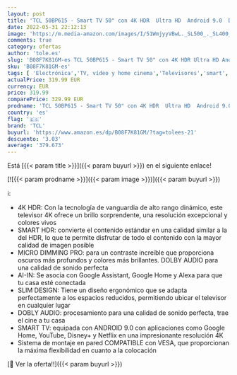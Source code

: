 ```yaml
---
layout: post
title: 'TCL 50BP615 - Smart TV 50" con 4K HDR  Ultra HD  Android 9.0  Dolby Audio  WiFi  Slim Design & Micro Dimming Pro  Smart HDR  HDR 10  Compatible con Google Assistant y Alexa'
date: 2022-05-31 22:12:13
image: 'https://m.media-amazon.com/images/I/51WmjyyVBwL._SL500_._SL400_.jpg'
comments: true
category: ofertas
author: 'tole.es'
slug: 'B08F7K81GM-es TCL 50BP615 - Smart TV 50" con 4K HDR Ultra HD Android 9.0...'
sku: 'B08F7K81GM-es'
tags: [ 'Electrónica','TV, vídeo y home cinema','Televisores','smart','tcl','tv','🇪🇸', ]
actualPrice: 319.99 EUR
currency: EUR
price: 319.99
comparePrice: 329.99 EUR
prodname: 'TCL 50BP615 - Smart TV 50" con 4K HDR  Ultra HD  Android 9.0  Dolby Audio  WiFi  Slim Design & Micro Dimming Pro  Smart HDR  HDR 10  Compatible con Google Assistant y Alexa'
country: 'es'
flag: '🇪🇸'
brand: 'TCL'
buyurl: 'https://www.amazon.es/dp/B08F7K81GM/?tag=tolees-21'
descuento: '3.03'
average: '379.673'
---
```


Está [{{< param title >}}]({{< param buyurl >}}) en el siguiente enlace!

[![{{< param prodname >}}]({{< param image >}})]({{< param buyurl >}})

ℹ️:

- 4K HDR: Con la tecnología de vanguardia de alto rango dinámico, este televisor 4K ofrece un brillo sorprendente, una resolución excepcional y colores vivos
- SMART HDR: convierte el contenido estándar en una calidad similar a la del HDR, lo que te permite disfrutar de todo el contenido con la mayor calidad de imagen posible
- MICRO DIMMING PRO: para un contraste increíble que proporciona oscuros más profundos y colores más brillantes. DOLBY AUDIO para una calidad de sonido perfecta
- AI-IN: Se asocia con Google Assistant, Google Home y Alexa para que tu casa esté conectada
- SLIM DESIGN: Tiene un diseño ergonómico que se adapta perfectamente a los espacios reducidos, permitiendo ubicar el televisor en cualquier lugar
- DOBLY AUDIO: procesamiento para una calidad de sonido perfecta, trae el cine a tu casa
- SMART TV: equipada con ANDROID 9.0 con aplicaciones como Google Home, YouTube, Disney+ y Netflix en una impresionante resolución 4K
- Sistema de montaje en pared COMPATIBLE con VESA, que proporcionan la máxima flexibilidad en cuanto a la colocación

[🛒 Ver la oferta!!]({{< param buyurl >}})
